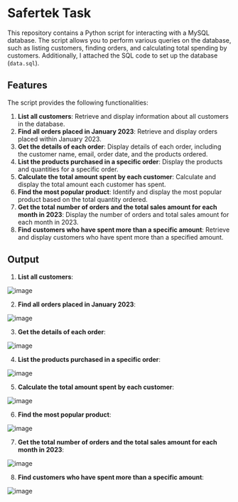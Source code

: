 # Safertek Task

This repository contains a Python script for interacting with a MySQL database. The script allows you to perform various queries on the database, such as listing customers, finding orders, and calculating total spending by customers. Additionally, I attached the SQL code to set up the database (`data.sql`).

## Features

The script provides the following functionalities:

1. **List all customers**: Retrieve and display information about all customers in the database.
2. **Find all orders placed in January 2023**: Retrieve and display orders placed within January 2023.
3. **Get the details of each order**: Display details of each order, including the customer name, email, order date, and the products ordered.
4. **List the products purchased in a specific order**: Display the products and quantities for a specific order.
5. **Calculate the total amount spent by each customer**: Calculate and display the total amount each customer has spent.
6. **Find the most popular product**: Identify and display the most popular product based on the total quantity ordered.
7. **Get the total number of orders and the total sales amount for each month in 2023**: Display the number of orders and total sales amount for each month in 2023.
8. **Find customers who have spent more than a specific amount**: Retrieve and display customers who have spent more than a specified amount.

## Output

1. **List all customers**:

![image](https://github.com/Dineshkumaryara/2100031355_backend2/assets/110585667/a170a44f-5600-4ab3-a445-f445fca6d0bc)

2. **Find all orders placed in January 2023**:

![image](https://github.com/Dineshkumaryara/2100031355_backend2/assets/110585667/91a25024-74aa-4305-895a-c82d9a61abb5)

3. **Get the details of each order**:

![image](https://github.com/Dineshkumaryara/2100031355_backend2/assets/110585667/e541e44c-429b-4e9d-896f-fea61c1d2803)

4. **List the products purchased in a specific order**:

![image](https://github.com/Dineshkumaryara/2100031355_backend2/assets/110585667/38ee5e09-613b-46b2-b9c0-2dad1367c5b1)

5. **Calculate the total amount spent by each customer**:

![image](https://github.com/Dineshkumaryara/2100031355_backend2/assets/110585667/1ad56003-fc18-495a-b252-79bc2c093751)

6. **Find the most popular product**:

![image](https://github.com/Dineshkumaryara/2100031355_backend2/assets/110585667/ab18102d-c466-47ce-8717-6e5be065e36b)

7. **Get the total number of orders and the total sales amount for each month in 2023**:

![image](https://github.com/Dineshkumaryara/2100031355_backend2/assets/110585667/5ab7791f-3b60-4a4d-9bb5-32036186c0de)


8. **Find customers who have spent more than a specific amount**:

![image](https://github.com/Dineshkumaryara/2100031355_backend2/assets/110585667/2cf5ce63-08cc-4f96-9e3f-c15818fdc6ac)


